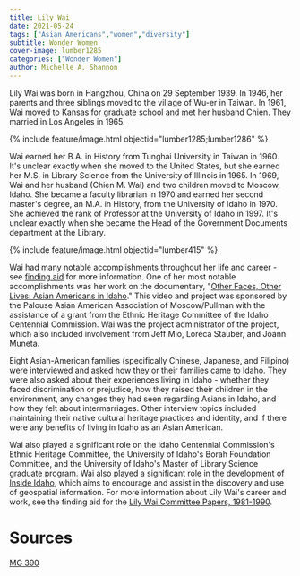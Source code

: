 ```yaml
---
title: Lily Wai
date: 2021-05-24
tags: ["Asian Americans","women","diversity"]
subtitle: Wonder Women
cover-image: lumber1285
categories: ["Wonder Women"]
author: Michelle A. Shannon
---
```


Lily Wai was born in Hangzhou, China on 29 September 1939. In 1946, her parents and three siblings moved to the village of Wu-er in Taiwan. In 1961, Wai moved to Kansas for graduate school and met her husband Chien. They married in Los Angeles in 1965. 

{% include feature/image.html objectid="lumber1285;lumber1286" %}


Wai earned her B.A. in History from Tunghai University in Taiwan in 1960. It's unclear exactly when she moved to the United States, but she earned her M.S. in Library Science from the University of Illinois in 1965. In 1969, Wai and her husband (Chien M. Wai) and two children moved to Moscow, Idaho. She became a faculty librarian in 1970 and earned her second master's degree, an M.A. in History, from the University of Idaho in 1970. She achieved the rank of Professor at the University of Idaho in 1997. It's unclear exactly when she became the Head of the Government Documents department at the Library. 

{% include feature/image.html objectid="lumber415" %}

Wai had many notable accomplishments throughout her life and career - see [finding aid](https://archiveswest.orbiscascade.org/ark:/80444/xv54043/op=fstyle.aspx?t=k&q=) for more information. One of her most notable accomplishments was her work on the documentary, "[Other Faces, Other Lives: Asian Americans in Idaho](https://harvester.lib.uidaho.edu/posts/2021/06/11/other-faces-other-lives-asian-americans-in-idaho.html)." This video and project was sponsored by the Palouse Asian American Association of Moscow/Pullman with the assistance of a grant from the Ethnic Heritage Committee of the Idaho Centennial Commission. Wai was the project administrator of the project, which also included involvement from Jeff Mio, Loreca Stauber, and Joann Muneta.

Eight Asian-American families (specifically Chinese, Japanese, and Filipino) were interviewed and asked how they or their families came to Idaho. They were also asked about their experiences living in Idaho - whether they faced discrimination or prejudice, how they raised their children in the environment, any changes they had seen regarding Asians in Idaho, and how they felt about intermarriages. Other interview topics included maintaining their native cultural heritage practices and identity, and if there were any benefits of living in Idaho as an Asian American. 

Wai also played a significant role on the Idaho Centennial Commission's Ethnic Heritage Committee, the University of Idaho's Borah Foundation Committee, and the University of Idaho's Master of Library Science graduate program. Wai also played a significant role in the development of [Inside Idaho](https://insideidaho.org/about.html), which aims to encourage and assist in the discovery and use of geospatial information. For more information about Lily Wai's career and work, see the finding aid for the [Lily Wai Committee Papers, 1981-1990](https://archiveswest.orbiscascade.org/ark:/80444/xv54043/op=fstyle.aspx?t=k&q=). 

# Sources

[MG 390](https://archiveswest.orbiscascade.org/ark:/80444/xv54043/op=fstyle.aspx?t=k&q=)